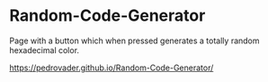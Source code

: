 # Random-Code-Generator
Page with a button which when pressed generates a totally random hexadecimal color. 

https://pedrovader.github.io/Random-Code-Generator/
